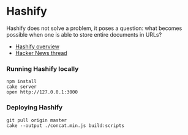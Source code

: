 # Hashify

Hashify does not solve a problem, it poses a question: what becomes possible
when one is able to store entire documents in URLs?

  - [Hashify overview](http://bit.ly/dXYxGU)
  - [Hacker News thread](http://news.ycombinator.com/item?id=2464213)

### Running Hashify locally

    npm install
    cake server
    open http://127.0.0.1:3000

### Deploying Hashify

    git pull origin master
    cake --output ./concat.min.js build:scripts
